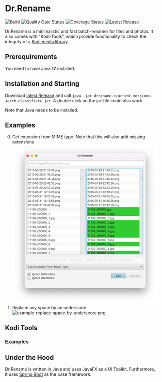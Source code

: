 # Dr.Rename

[![Build](https://github.com/drrename/drrename/actions/workflows/build.yml/badge.svg)](https://github.com/drrename/drrename/actions/workflows/build.yml)
[![Quality Gate Status](https://sonarcloud.io/api/project_badges/measure?project=DrRename_drrename&metric=alert_status)](https://sonarcloud.io/dashboard?id=DrRename_drrename)
[![Coverage Status](https://coveralls.io/repos/github/DrRename/drrename/badge.svg)](https://coveralls.io/github/DrRename/drrename)
[![Latest Release](https://img.shields.io/github/release/drrename/drrename.svg)](https://github.com/drrename/drrename/releases/latest)

Dr.Rename is a minimalistic and fast batch-renamer for files and photos. It also comes with "Kodi-Tools", which provide functionality to check the integrity of a [Kodi media library](https://kodi.tv/).

## Prerequirements

You need to have Java **17** installed.

## Installation and Starting

Download [latest Release](https://github.com/drrename/drrename/releases/latest) and call `java -jar drrename-<current-version>-<arch-classifier>.jar`. A double click on the jar-file could also work.

Note that Java needs to be installed.

## Examples

0. Get extension from MIME type. Note that this will also add missing extensions
    ![example-add-missing-extension.png](./screens/example-missing-extension.png)
1. Replace any space by an underscore
    ![example-replace-space-by-underscore.png](./screens/example-replace-space-by-underscore.png)
    
## Kodi Tools

### Examples

## Under the Hood

Dr.Rename is written in Java and uses JavaFX as a UI Toolkit. Furthermore, it uses [Spring Boot](https://spring.io/projects/spring-boot) as the base framework.

